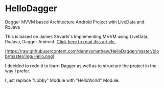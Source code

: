 # HelloDagger
Dagger MVVM based Architecture Android Project with LiveData and RxJava


This is based on James Shvarts's Implementing MVVM using LiveData, RxJava, Dagger Android. 
<a href="https://proandroiddev.com/mvvm-architecture-using-livedata-rxjava-and-new-dagger-android-injection-639837b1eb6c">Click here to read this article.</a>

[https://raw.githubusercontent.com/dennyomathew/HelloDagger/master/blob/master/img/Hello.png]

I decided to redo it to learn Dagger as well as to structure the project in the way I prefer.

I just replace "Lobby" Module with "HelloWorld" Module.

